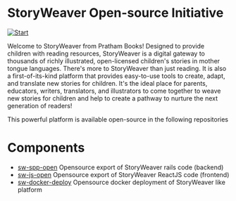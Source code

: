 # StoryWeaver Open-source Initiative

[![Start](https://storyweaver.org.in/assets/media/storyweaver-logo.e8ce4cf1.svg)](https://storyweaver.org.in/)

Welcome to StoryWeaver from Pratham Books! Designed to provide children with reading resources, StoryWeaver is a digital gateway to thousands of richly illustrated, open-licensed children's stories in mother tongue languages. There's more to StoryWeaver than just reading. It is also a first-of-its-kind platform that provides easy-to-use tools to create, adapt, and translate new stories for children. It's the ideal place for parents, educators, writers, translators, and illustrators to come together to weave new stories for children and help to create a pathway to nurture the next generation of readers!

This powerful platform is available open-source in the following repositories

# Components

 * [sw-spp-open](https://github.com/PrathamBooks/sw-spp-open) Opensource export of StoryWeaver rails code (backend)
 * [sw-js-open](https://github.com/PrathamBooks/sw-js-open) Opensource export of StoryWeaver ReactJS code (frontend)
 * [sw-docker-deploy](https://github.com/PrathamBooks/sw-docker-deploy) Opensource docker deployment of StoryWeaver like platform
